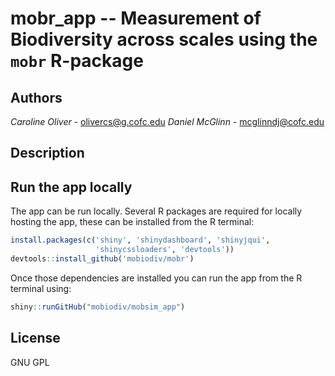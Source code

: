 # **mobr_app** -- Measurement of Biodiversity across scales using the `mobr` R-package 

## Authors

*Caroline Oliver* - <olivercs@g.cofc.edu>
*Daniel McGlinn* - <mcglinndj@cofc.edu>


## Description

## Run the app locally
The app can be run locally. Several R packages are required for locally hosting the app, these can be installed
from the R terminal:

```r
install.packages(c('shiny', 'shinydashboard', 'shinyjqui',
                   'shinycssloaders', 'devtools'))
devtools::install_github('mobiodiv/mobr')
```

Once those dependencies are installed you can run the app from the R terminal using:

```r
shiny::runGitHub("mobiodiv/mobsim_app")
```

## License

GNU GPL
